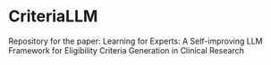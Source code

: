 # CriteriaLLM
Repository for the paper: Learning for Experts: A Self-improving LLM Framework for Eligibility Criteria Generation in Clinical Research
